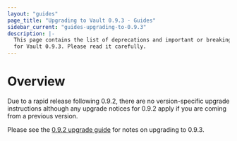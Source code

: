 ```yaml
---
layout: "guides"
page_title: "Upgrading to Vault 0.9.3 - Guides"
sidebar_current: "guides-upgrading-to-0.9.3"
description: |-
  This page contains the list of deprecations and important or breaking changes
  for Vault 0.9.3. Please read it carefully.
---
```


# Overview

Due to a rapid release following 0.9.2, there are no version-specific upgrade
instructions although any upgrade notices for 0.9.2 apply if you are coming
from a previous version.

Please see the [0.9.2 upgrade guide](/guides/upgrading/upgrade-to-0.9.2.html) for notes on upgrading to 0.9.3.

